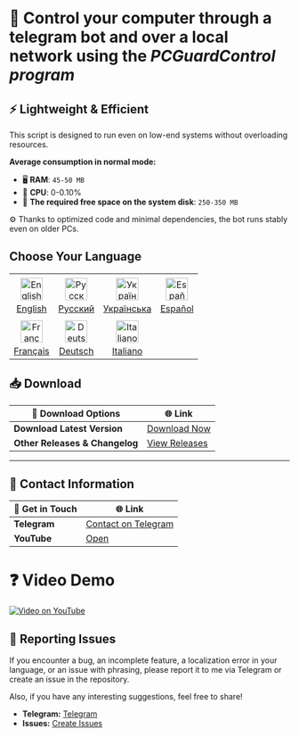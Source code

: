 # 🤖 Control your computer through a telegram bot and over a local network using the _PCGuardControl program_

## ⚡ Lightweight & Efficient  

This script is designed to run even on low-end systems without overloading resources.  

**Average consumption in normal mode:**  
- 🖥 **RAM**: `45-50 MB`
- 🔄 **CPU**: 0-0.10%  
- 💾 **The required free space on the system disk**: `250-350 MB`

⚙️ Thanks to optimized code and minimal dependencies, the bot runs stably even on older PCs.  

## Choose Your Language

<p align="center">
  <table>
    <tr>
      <td align="center">
        <a href="docs/README.en.md">
          <img src="https://upload.wikimedia.org/wikipedia/commons/a/a4/Flag_of_the_United_States.svg" alt="English" style="width: 40px; vertical-align: middle; margin: 5px;" />
          <br>English
        </a>
      </td>
      <td align="center">
        <a href="docs/README.ru.md">
          <img src="https://upload.wikimedia.org/wikipedia/commons/f/f3/Flag_of_Russia.svg" alt="Русский" style="width: 40px; vertical-align: middle; margin: 5px;" />
          <br>Русский
        </a>
      </td>
      <td align="center">
        <a href="docs/README.uk.md">
          <img src="https://upload.wikimedia.org/wikipedia/commons/4/49/Flag_of_Ukraine.svg" alt="Українська" style="width: 40px; vertical-align: middle; margin: 5px;" />
          <br>Українська
        </a>
      </td>
      <td align="center">
        <a href="docs/README.es.md">
          <img src="https://upload.wikimedia.org/wikipedia/commons/9/9a/Flag_of_Spain.svg" alt="Español" style="width: 40px; vertical-align: middle; margin: 5px;" />
          <br>Español
        </a>
      </td>
    </tr>
    <tr>
      <td align="center">
        <a href="docs/README.fr.md">
          <img src="https://upload.wikimedia.org/wikipedia/commons/c/c3/Flag_of_France.svg" alt="Français" style="width: 40px; vertical-align: middle; margin: 5px;" />
          <br>Français
        </a>
      </td>
      <td align="center">
        <a href="docs/README.de.md">
          <img src="https://upload.wikimedia.org/wikipedia/commons/b/ba/Flag_of_Germany.svg" alt="Deutsch" style="width: 40px; vertical-align: middle; margin: 5px;" />
          <br>Deutsch
        </a>
      </td>
      <td align="center">
        <a href="docs/README.it.md">
          <img src="https://upload.wikimedia.org/wikipedia/commons/0/03/Flag_of_Italy.svg" alt="Italiano" style="width: 40px; vertical-align: middle; margin: 5px;" />
          <br>Italiano
        </a>
    </tr>
  </table>
</p>

## 📥 Download

| 📂 **Download Options**        | 🌐 **Link**                                                                                 |
|--------------------------------|----------------------------------------------------------------------------------------------|
| **Download Latest Version**    | [Download Now](https://github.com/Farmerok/Telegram-Remote-Control-PC/releases/latest) |
| **Other Releases & Changelog** | [View Releases](https://github.com/Farmerok/Telegram-Remote-Control-PC/releases)             |


---

## 📇 Contact Information

| 💬 **Get in Touch**            | 🌐 **Link**                                                                                 |
|--------------------------------|----------------------------------------------------------------------------------------------|
| **Telegram**                   | [Contact on Telegram](https://t.me/insiderkeeps)                                             |
| **YouTube**                   | [Open](https://www.youtube.com/@IKDeveloper)                                                  |

# ❓ Video Demo
[![Video on YouTube](https://img.youtube.com/vi/QhUmuGZmCfc/0.jpg)](https://www.youtube.com/watch?v=QhUmuGZmCfc)

## 🐞 Reporting Issues

If you encounter a bug, an incomplete feature, a localization error in your language, or an issue with phrasing, please report it to me via Telegram or create an issue in the repository.

Also, if you have any interesting suggestions, feel free to share!

- **Telegram:** [Telegram](https://t.me/insiderkeeps)
- **Issues:** [Create Issues](https://github.com/Farmerok/Telegram-Remote-Control-PC/issues/new)

